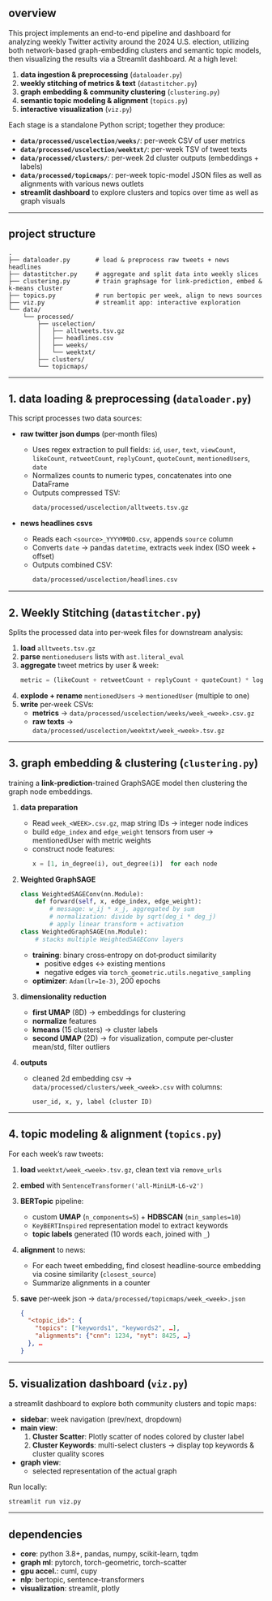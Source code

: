 ## overview

This project implements an end-to-end pipeline and dashboard for analyzing weekly Twitter activity around the 2024 U.S. election, utilizing both network-based graph-embedding clusters and semantic topic models, then visualizing the results via a Streamlit dashboard. At a high level:

1. **data ingestion & preprocessing** (`dataloader.py`)  
2. **weekly stitching of metrics & text** (`datastitcher.py`)  
3. **graph embedding & community clustering** (`clustering.py`)  
4. **semantic topic modeling & alignment** (`topics.py`)  
5. **interactive visualization** (`viz.py`)

Each stage is a standalone Python script; together they produce:

- **`data/processed/uscelection/weeks/`**: per-week CSV of user metrics  
- **`data/processed/uscelection/weektxt/`**: per-week TSV of tweet texts  
- **`data/processed/clusters/`**: per-week 2d cluster outputs (embeddings + labels)  
- **`data/processed/topicmaps/`**: per-week topic-model JSON files as well as alignments with various news outlets 
- **streamlit dashboard** to explore clusters and topics over time as well as graph visuals

---

## project structure

```
.
├── dataloader.py       # load & preprocess raw tweets + news headlines
├── datastitcher.py     # aggregate and split data into weekly slices
├── clustering.py       # train graphsage for link-prediction, embed & k-means cluster
├── topics.py           # run bertopic per week, align to news sources
├── viz.py              # streamlit app: interactive exploration
└── data/
    └── processed/
        ├── uscelection/
        │   ├── alltweets.tsv.gz
        │   ├── headlines.csv
        │   ├── weeks/
        │   └── weektxt/
        ├── clusters/
        └── topicmaps/
```

---

## 1. data loading & preprocessing (`dataloader.py`)

This script processes two data sources:

- **raw twitter json dumps** (per‐month files)  
  - Uses regex extraction to pull fields: `id`, `user`, `text`, `viewCount`, `likeCount`, `retweetCount`, `replyCount`, `quoteCount`, `mentionedUsers`, `date`  
  - Normalizes counts to numeric types, concatenates into one DataFrame
  - Outputs compressed TSV:  
    ```bash
    data/processed/uscelection/alltweets.tsv.gz
    ```

- **news headlines csvs**  
  - Reads each `<source>_YYYYMMDD.csv`, appends `source` column  
  - Converts `date` → pandas `datetime`, extracts `week` index (ISO week + offset)  
  - Outputs combined CSV:  
    ```bash
    data/processed/uscelection/headlines.csv
    ```
---

## 2. Weekly Stitching (`datastitcher.py`)

Splits the processed data into per‐week files for downstream analysis:

1. **load** `alltweets.tsv.gz`  
2. **parse** `mentionedusers` lists with `ast.literal_eval`  
3. **aggregate** tweet metrics by user & week:  
   ```python
   metric = (likeCount + retweetCount + replyCount + quoteCount) * log(viewCount + ε) + 1
   ```
4. **explode + rename** `mentionedUsers` → `mentionedUser` (multiple to one)  
5. **write** per‐week CSVs:
   - **metrics** → `data/processed/uscelection/weeks/week_<week>.csv.gz`  
   - **raw texts** → `data/processed/uscelection/weektxt/week_<week>.tsv.gz`  
---

## 3. graph embedding & clustering (`clustering.py`)

training a **link‐prediction**-trained GraphSAGE model then clustering the graph node embeddings.

1. **data preparation**  
   - Read `week_<WEEK>.csv.gz`, map string IDs → integer node indices  
   - build `edge_index` and `edge_weight` tensors from user → mentionedUser with metric weights  
   - construct node features:  
     ```python
     x = [1, in_degree(i), out_degree(i)]  for each node
     ```

2. **Weighted GraphSAGE**  
   ```python
   class WeightedSAGEConv(nn.Module):
       def forward(self, x, edge_index, edge_weight):
           # message: w_ij * x_j, aggregated by sum
           # normalization: divide by sqrt(deg_i * deg_j)
           # apply linear transform + activation
   class WeightedGraphSAGE(nn.Module):
       # stacks multiple WeightedSAGEConv layers
   ```
   - **training**: binary cross‐entropy on dot‐product similarity
     - positive edges ↔ existing mentions  
     - negative edges via `torch_geometric.utils.negative_sampling`  
   - **optimizer**: `Adam(lr=1e-3)`, 200 epochs

3. **dimensionality reduction**  
   - **first UMAP** (8D) → embeddings for clustering  
   - **normalize** features  
   - **kmeans** (15 clusters) → cluster labels  
   - **second UMAP** (2D) → for visualization, compute per‐cluster mean/std, filter outliers

4. **outputs**  
   - cleaned 2d embedding csv → `data/processed/clusters/week_<week>.csv` with columns:
     ```
     user_id, x, y, label (cluster ID)
     ```

---

## 4. topic modeling & alignment (`topics.py`)

For each week’s raw tweets:

1. **load** `weektxt/week_<week>.tsv.gz`, clean text via `remove_urls`  
2. **embed** with `SentenceTransformer('all-MiniLM-L6-v2')`  
3. **BERTopic** pipeline:
   - custom **UMAP** (`n_components=5`) + **HDBSCAN** (`min_samples=10`)  
   - `KeyBERTInspired` representation model to extract keywords  
   - **topic labels** generated (10 words each, joined with `_`)  
4. **alignment** to news:
   - For each tweet embedding, find closest headline‐source embedding via cosine similarity (`closest_source`)  
   - Summarize alignments in a counter  

5. **save** per‐week json → `data/processed/topicmaps/week_<week>.json`  
   ```json
   {
     "<topic_id>": {
       "topics": ["keywords1", "keywords2", …],
       "alignments": {"cnn": 1234, "nyt": 8425, …}
     }, …
   }
   ```

---

## 5. visualization dashboard (`viz.py`)

a streamlit dashboard to explore both community clusters and topic maps:

- **sidebar**: week navigation (prev/next, dropdown)  
- **main view**:
  1. **Cluster Scatter**: Plotly scatter of nodes colored by cluster label  
  2. **Cluster Keywords**: multi-select clusters → display top keywords & cluster quality scores  
- **graph view**:
  - selected representation of the actual graph

Run locally:
```bash
streamlit run viz.py
```
---

## dependencies
- **core**: python 3.8+, pandas, numpy, scikit-learn, tqdm  
- **graph ml**: pytorch, torch-geometric, torch-scatter  
- **gpu accel.**: cuml, cupy  
- **nlp**: bertopic, sentence-transformers  
- **visualization**: streamlit, plotly  